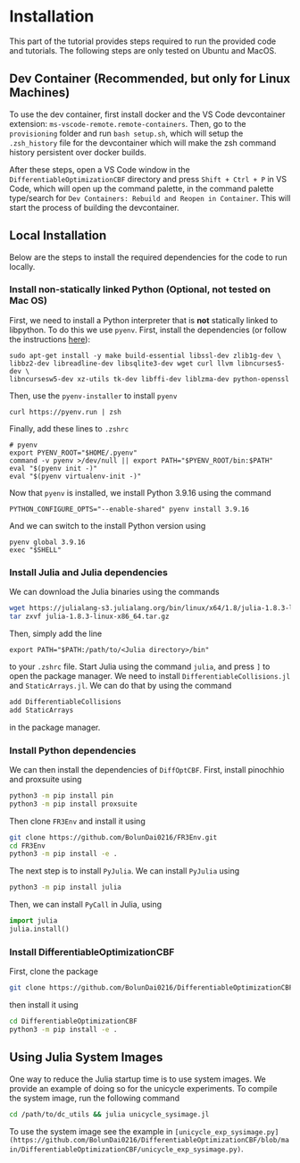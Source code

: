 # Installation

This part of the tutorial provides steps required to run the provided code and tutorials. The following steps are only tested on Ubuntu and MacOS.

## Dev Container (Recommended, but only for Linux Machines)

To use the dev container, first install docker and the VS Code devcontainer extension: `ms-vscode-remote.remote-containers`. Then, go to the `provisioning` folder and run `bash setup.sh`, which will setup the `.zsh_history` file for the devcontainer which will make the zsh command history persistent over docker builds.

After these steps, open a VS Code window in the `DifferentiableOptimizationCBF` directory and press `Shift + Ctrl + P` in VS Code, which will open up the command palette, in the command palette type/search for `Dev Containers: Rebuild and Reopen in Container`. This will start the process of building the devcontainer.

## Local Installation

Below are the steps to install the required dependencies for the code to run locally.

### Install non-statically linked Python (Optional, not tested on Mac OS)

First, we need to install a Python interpreter that is **not** statically linked to libpython. To do this we use `pyenv`. First, install the dependencies (or follow the instructions [here](https://realpython.com/intro-to-pyenv/#build-dependencies)):

```console
sudo apt-get install -y make build-essential libssl-dev zlib1g-dev \
libbz2-dev libreadline-dev libsqlite3-dev wget curl llvm libncurses5-dev \
libncursesw5-dev xz-utils tk-dev libffi-dev liblzma-dev python-openssl
```

Then, use the `pyenv-installer` to install `pyenv`

```console
curl https://pyenv.run | zsh
```

Finally, add these lines to `.zshrc`

```text
# pyenv
export PYENV_ROOT="$HOME/.pyenv"
command -v pyenv >/dev/null || export PATH="$PYENV_ROOT/bin:$PATH"
eval "$(pyenv init -)"
eval "$(pyenv virtualenv-init -)"
```

Now that `pyenv` is installed, we install Python 3.9.16 using the command

```console
PYTHON_CONFIGURE_OPTS="--enable-shared" pyenv install 3.9.16
```

And we can switch to the install Python version using

```console
pyenv global 3.9.16
exec "$SHELL"
```

### Install Julia and Julia dependencies

We can download the Julia binaries using the commands

```bash
wget https://julialang-s3.julialang.org/bin/linux/x64/1.8/julia-1.8.3-linux-x86_64.tar.gz
tar zxvf julia-1.8.3-linux-x86_64.tar.gz
```

Then, simply add the line

```text
export PATH="$PATH:/path/to/<Julia directory>/bin"
```

to your `.zshrc` file. Start Julia using the command `julia`, and press `]` to open the package manager. We need to install `DifferentiableCollisions.jl` and `StaticArrays.jl`. We can do that by using the command

```bash
add DifferentiableCollisions
add StaticArrays
```

in the package manager.

### Install Python dependencies

We can then install the dependencies of `DiffOptCBF`. First, install pinochhio and proxsuite using

```bash
python3 -m pip install pin
python3 -m pip install proxsuite
```

Then clone `FR3Env` and install it using

```bash
git clone https://github.com/BolunDai0216/FR3Env.git
cd FR3Env
python3 -m pip install -e .
```

The next step is to install `PyJulia`. We can install `PyJulia` using

```bash
python3 -m pip install julia
```

Then, we can install `PyCall` in Julia, using

```python
import julia
julia.install()
```

### Install DifferentiableOptimizationCBF

First, clone the package 

```bash
git clone https://github.com/BolunDai0216/DifferentiableOptimizationCBF.git
```

then install it using

```bash
cd DifferentiableOptimizationCBF
python3 -m pip install -e .
```

## Using Julia System Images

One way to reduce the Julia startup time is to use system images. We provide an example of doing so for the unicycle experiments. To compile the system image, run the following command

```bash
cd /path/to/dc_utils && julia unicycle_sysimage.jl
```

To use the system image see the example in `[unicycle_exp_sysimage.py](https://github.com/BolunDai0216/DifferentiableOptimizationCBF/blob/main/DifferentiableOptimizationCBF/unicycle_exp_sysimage.py)`.
